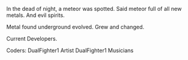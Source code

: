 In the dead of night, a meteor was spotted.
Said meteor full of all new metals.
And evil spirits.

Metal found underground evolved.
Grew and changed.

Current Developers. 

Coders:
   DualFighter1
Artist
   DualFighter1
Musicians
